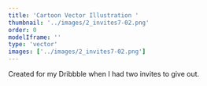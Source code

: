```yaml
---
title: 'Cartoon Vector Illustration '
thumbnail: '../images/2_invites7-02.png'
order: 0
modelIframe: ''
type: 'vector'
images: ['../images/2_invites7-02.png']
---
```


Created for my Dribbble when I had two invites to give out.
